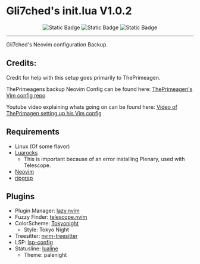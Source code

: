 # Gli7ched's init.lua V1.0.2
<div align="center">
    <img alt="Static Badge" src="https://img.shields.io/badge/Release-1.0.2-blue?style=for-the-badge">
    <img alt="Static Badge" src="https://img.shields.io/badge/FOLLOW-@Gli7chedSC2-green?style=for-the-badge">
    <img alt="Static Badge" src="https://img.shields.io/badge/lua-grey?style=for-the-badge&logo=lua&logoColor=%232C2D72">
</div>

---

Gli7ched's Neovim configuration Backup.
## Credits:
Credit for help with this setup goes primarily to ThePrimeagen.

ThePrimeagens backup Neovim Config can be found here: [ThePrimeagen's Vim config repo](https://github.com/ThePrimeagen/init.lua)

Youtube video explaining whats going on can be found here: [Video of ThePrimagen setting up his Vim config](https://www.youtube.com/watch?v=w7i4amO_zaE)
## Requirements
- Linux (Of some flavor)
- [Luarocks](https://innovativeinnovation.github.io/ubuntu-setup/lua/luarocks.html)
    - This is important because of an error installing Plenary, used with Telescope.
- [Neovim](https://github.com/neovim/neovim)
- [ripgrep](https://github.com/BurntSushi/ripgrep)

## Plugins
- Plugin Manager: [lazy.nvim](https://github.com/folke/lazy.nvim)
- Fuzzy Finder: [telescope.nvim](https://github.com/nvim-telescope/telescope.nvim)
- ColorScheme: [Tokyonight](https://github.com/folke/tokyonight.nvim)
    - Style: Tokyo Night
- Treesitter: [nvim-treesitter](https://github.com/nvim-treesitter/nvim-treesitter)
- LSP: [lsp-config](https://github.com/neovim/nvim-lspconfig)
- Statusline: [lualine](https://github.com/nvim-lualine/lualine.nvim)
    - Theme: palenight
